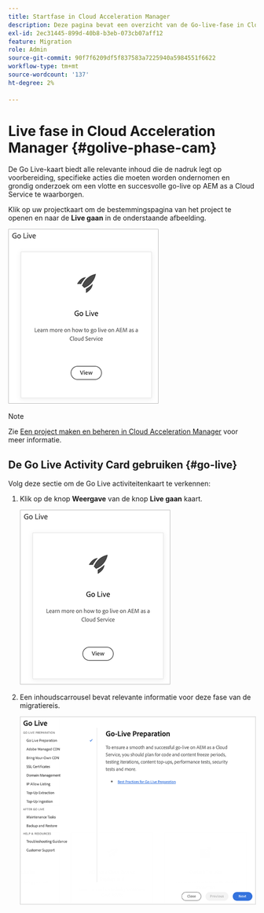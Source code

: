 ```yaml
---
title: Startfase in Cloud Acceleration Manager
description: Deze pagina bevat een overzicht van de Go-live-fase in Cloud Acceleration Manager.
exl-id: 2ec31445-899d-40b8-b3eb-073cb07aff12
feature: Migration
role: Admin
source-git-commit: 90f7f6209df5f837583a7225940a5984551f6622
workflow-type: tm+mt
source-wordcount: '137'
ht-degree: 2%

---
```


# Live fase in Cloud Acceleration Manager {#golive-phase-cam}

De Go Live-kaart biedt alle relevante inhoud die de nadruk legt op voorbereiding, specifieke acties die moeten worden ondernomen en grondig onderzoek om een vlotte en succesvolle go-live op AEM as a Cloud Service te waarborgen.

Klik op uw projectkaart om de bestemmingspagina van het project te openen en naar de **Live gaan** in de onderstaande afbeelding.

![afbeelding](/help/journey-migration/cloud-acceleration-manager/assets/golive-1.png)

>[!NOTE]
>Zie [Een project maken en beheren in Cloud Acceleration Manager](https://experienceleague.adobe.com/docs/experience-manager-cloud-service/moving/cloud-acceleration-manager/using-cam/getting-started-cam.html#create-project) voor meer informatie.


## De Go Live Activity Card gebruiken {#go-live}

Volg deze sectie om de Go Live activiteitenkaart te verkennen:

1. Klik op de knop **Weergave** van de knop **Live gaan** kaart.

   ![afbeelding](/help/journey-migration/cloud-acceleration-manager/assets/golive-1.png)

1. Een inhoudscarrousel bevat relevante informatie voor deze fase van de migratiereis.

   ![afbeelding](/help/journey-migration/cloud-acceleration-manager/assets/golive-2.png)
